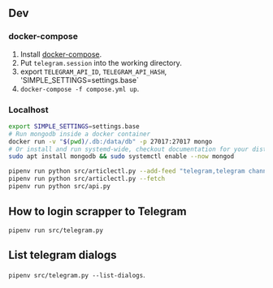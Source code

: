 ## Dev
### docker-compose
1. Install [docker-compose](https://docs.docker.com/compose/install/).
2. Put `telegram.session` into the working directory.
3. export `TELEGRAM_API_ID`, `TELEGRAM_API_HASH`, 'SIMPLE_SETTINGS=settings.base`
4. `docker-compose -f compose.yml up`.

### Localhost
```sh
export SIMPLE_SETTINGS=settings.base
# Run mongodb inside a docker container
docker run -v "$(pwd)/.db:/data/db" -p 27017:27017 mongo
# Or install and run systemd-wide, checkout documentation for your distribution how to install mongo
sudo apt install mongodb && sudo systemctl enable --now mongod

pipenv run python src/articlectl.py --add-feed "telegram,telegram channel 1,-10000000"
pipenv run python src/articlectl.py --fetch
pipenv run python src/api.py
```

## How to login scrapper to Telegram
`pipenv run src/telegram.py`

## List telegram dialogs
`pipenv src/telegram.py --list-dialogs`.
